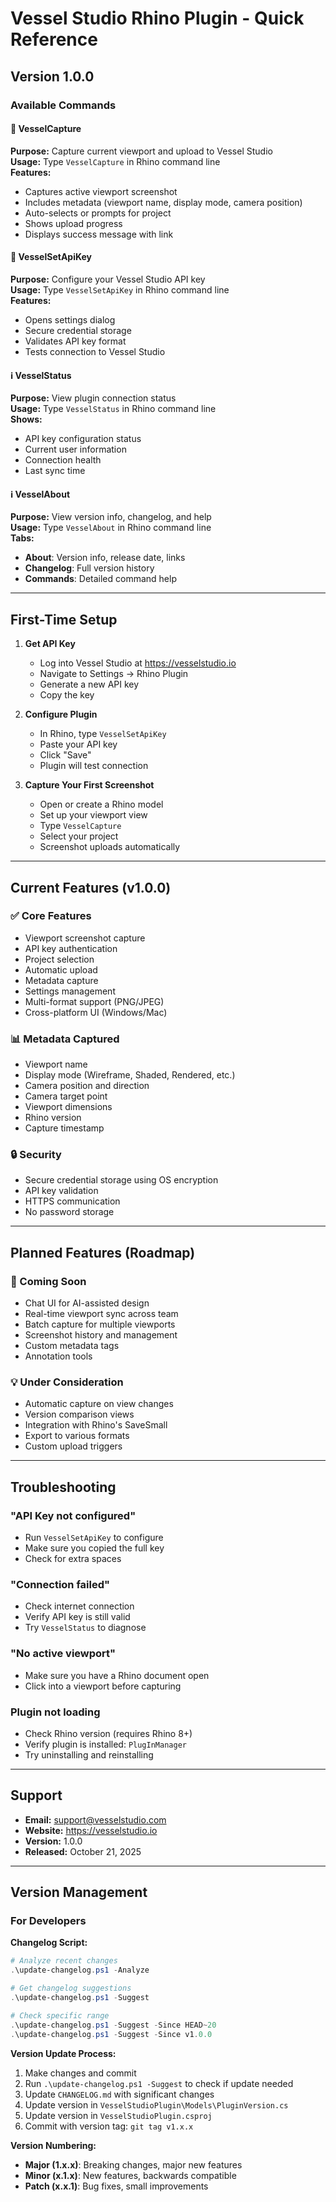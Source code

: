 # Vessel Studio Rhino Plugin - Quick Reference

## Version 1.0.0

### Available Commands

#### 🎯 VesselCapture
**Purpose:** Capture current viewport and upload to Vessel Studio  
**Usage:** Type `VesselCapture` in Rhino command line  
**Features:**
- Captures active viewport screenshot
- Includes metadata (viewport name, display mode, camera position)
- Auto-selects or prompts for project
- Shows upload progress
- Displays success message with link

#### 🔑 VesselSetApiKey
**Purpose:** Configure your Vessel Studio API key  
**Usage:** Type `VesselSetApiKey` in Rhino command line  
**Features:**
- Opens settings dialog
- Secure credential storage
- Validates API key format
- Tests connection to Vessel Studio

#### ℹ️ VesselStatus
**Purpose:** View plugin connection status  
**Usage:** Type `VesselStatus` in Rhino command line  
**Shows:**
- API key configuration status
- Current user information
- Connection health
- Last sync time

#### ℹ️ VesselAbout
**Purpose:** View version info, changelog, and help  
**Usage:** Type `VesselAbout` in Rhino command line  
**Tabs:**
- **About**: Version info, release date, links
- **Changelog**: Full version history
- **Commands**: Detailed command help

---

## First-Time Setup

1. **Get API Key**
   - Log into Vessel Studio at https://vesselstudio.io
   - Navigate to Settings → Rhino Plugin
   - Generate a new API key
   - Copy the key

2. **Configure Plugin**
   - In Rhino, type `VesselSetApiKey`
   - Paste your API key
   - Click "Save"
   - Plugin will test connection

3. **Capture Your First Screenshot**
   - Open or create a Rhino model
   - Set up your viewport view
   - Type `VesselCapture`
   - Select your project
   - Screenshot uploads automatically

---

## Current Features (v1.0.0)

### ✅ Core Features
- Viewport screenshot capture
- API key authentication
- Project selection
- Automatic upload
- Metadata capture
- Settings management
- Multi-format support (PNG/JPEG)
- Cross-platform UI (Windows/Mac)

### 📊 Metadata Captured
- Viewport name
- Display mode (Wireframe, Shaded, Rendered, etc.)
- Camera position and direction
- Camera target point
- Viewport dimensions
- Rhino version
- Capture timestamp

### 🔒 Security
- Secure credential storage using OS encryption
- API key validation
- HTTPS communication
- No password storage

---

## Planned Features (Roadmap)

### 🚀 Coming Soon
- Chat UI for AI-assisted design
- Real-time viewport sync across team
- Batch capture for multiple viewports
- Screenshot history and management
- Custom metadata tags
- Annotation tools

### 💡 Under Consideration
- Automatic capture on view changes
- Version comparison views
- Integration with Rhino's SaveSmall
- Export to various formats
- Custom upload triggers

---

## Troubleshooting

### "API Key not configured"
- Run `VesselSetApiKey` to configure
- Make sure you copied the full key
- Check for extra spaces

### "Connection failed"
- Check internet connection
- Verify API key is still valid
- Try `VesselStatus` to diagnose

### "No active viewport"
- Make sure you have a Rhino document open
- Click into a viewport before capturing

### Plugin not loading
- Check Rhino version (requires Rhino 8+)
- Verify plugin is installed: `PlugInManager`
- Try uninstalling and reinstalling

---

## Support

- **Email:** support@vesselstudio.com
- **Website:** https://vesselstudio.io
- **Version:** 1.0.0
- **Released:** October 21, 2025

---

## Version Management

### For Developers

**Changelog Script:**
```powershell
# Analyze recent changes
.\update-changelog.ps1 -Analyze

# Get changelog suggestions
.\update-changelog.ps1 -Suggest

# Check specific range
.\update-changelog.ps1 -Suggest -Since HEAD~20
.\update-changelog.ps1 -Suggest -Since v1.0.0
```

**Version Update Process:**
1. Make changes and commit
2. Run `.\update-changelog.ps1 -Suggest` to check if update needed
3. Update `CHANGELOG.md` with significant changes
4. Update version in `VesselStudioPlugin\Models\PluginVersion.cs`
5. Update version in `VesselStudioPlugin.csproj`
6. Commit with version tag: `git tag v1.x.x`

**Version Numbering:**
- **Major (1.x.x)**: Breaking changes, major new features
- **Minor (x.1.x)**: New features, backwards compatible
- **Patch (x.x.1)**: Bug fixes, small improvements

